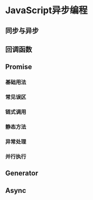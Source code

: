 # JavaScript异步编程

## 同步与异步

## 回调函数

## Promise

### 基础用法

### 常见误区

### 链式调用

### 静态方法

### 异常处理

### 并行执行

## Generator

## Async